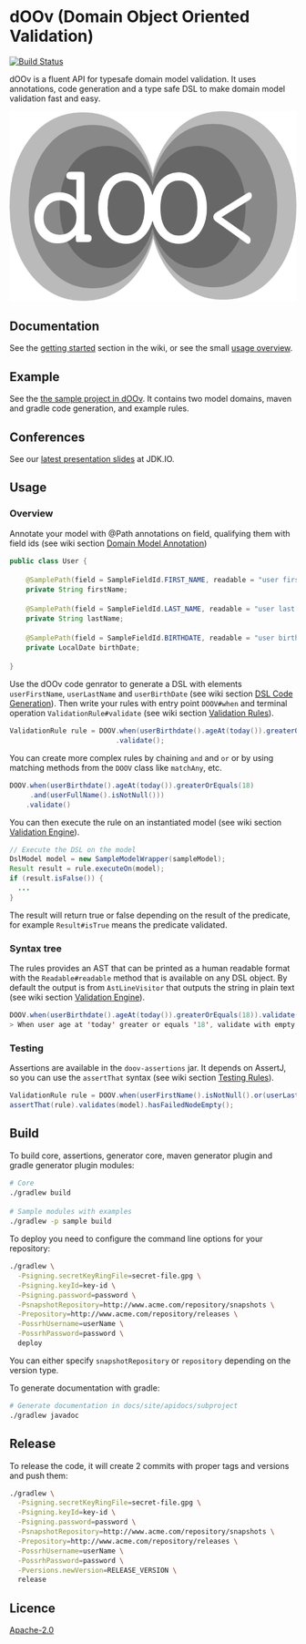 # dOOv (Domain Object Oriented Validation)

[![Build Status](https://travis-ci.org/lesfurets/dOOv.svg?branch=master)](https://travis-ci.org/lesfurets/dOOv)

dOOv is a fluent API for typesafe domain model validation. It uses annotations, code generation and a type safe DSL to make domain model validation fast and easy.

![dOOv logo](docs/png/doov_io_logo_dark_small.png)

## Documentation

See the [getting started](https://github.com/lesfurets/dOOv/wiki/Getting-Started) section in the wiki, or see the small [usage overview](#usage).

## Example

See the [the sample project in dOOv](sample). It contains two model domains, maven and gradle code generation, and example rules.

## Conferences

See our [latest presentation slides](http://doov.io/dsl_to_go_beyond_bean_validation_jdk_io.html) at JDK.IO.

## Usage

### Overview

Annotate your model with @Path annotations on field, qualifying them with field ids (see wiki section [Domain Model Annotation](https://github.com/lesfurets/dOOv/wiki/Domain-Model-Annotation))

```java
public class User {

    @SamplePath(field = SampleFieldId.FIRST_NAME, readable = "user first name")
    private String firstName;

    @SamplePath(field = SampleFieldId.LAST_NAME, readable = "user last name")
    private String lastName;

    @SamplePath(field = SampleFieldId.BIRTHDATE, readable = "user birthdate")
    private LocalDate birthDate;

}
```

Use the dOOv code genrator to generate a DSL with elements `userFirstName`, `userLastName` and `userBirthDate` (see wiki section [DSL Code Generation](https://github.com/lesfurets/dOOv/wiki/DSL-Code-Generation)). Then write your rules with entry point `DOOV#when` and terminal operation `ValidationRule#validate` (see wiki section [Validation Rules](https://github.com/lesfurets/dOOv/wiki/Validation-Rules)).

```java
ValidationRule rule = DOOV.when(userBirthdate().ageAt(today()).greaterOrEquals(18))
                          .validate();
```

You can create more complex rules by chaining `and` and `or` or by using matching methods from the `DOOV` class like `matchAny`, etc.

```java
DOOV.when(userBirthdate().ageAt(today()).greaterOrEquals(18)
     .and(userFullName().isNotNull()))
    .validate()
```

You can then execute the rule on an instantiated model (see wiki section [Validation Engine](https://github.com/lesfurets/dOOv/wiki/Validation-Engine)).

```java
// Execute the DSL on the model
DslModel model = new SampleModelWrapper(sampleModel);
Result result = rule.executeOn(model);
if (result.isFalse()) {
  ...
}
```

The result will return true or false depending on the result of the predicate, for example `Result#isTrue` means the predicate validated.

### Syntax tree

The rules provides an AST that can be printed as a human readable format with the `Readable#readable` method that is available on any DSL object. By default the output is from `AstLineVisitor` that outputs the string in plain text (see wiki section [Validation Engine](https://github.com/lesfurets/dOOv/wiki/Validation-Engine)).

```java
DOOV.when(userBirthdate().ageAt(today()).greaterOrEquals(18)).validate().readable()
> When user age at 'today' greater or equals '18', validate with empty message
```

### Testing

Assertions are available in the `doov-assertions` jar. It depends on AssertJ, so you can use the `assertThat` syntax (see wiki section [Testing Rules](https://github.com/lesfurets/dOOv/wiki/Testing-Rules)).

```java
ValidationRule rule = DOOV.when(userFirstName().isNotNull().or(userLastName().isNull())).validate();
assertThat(rule).validates(model).hasFailedNodeEmpty();
```

## Build

To build core, assertions, generator core, maven generator plugin and gradle generator plugin modules:

```bash
# Core
./gradlew build

# Sample modules with examples
./gradlew -p sample build
```

To deploy you need to configure the command line options for your repository:

```bash
./gradlew \
  -Psigning.secretKeyRingFile=secret-file.gpg \
  -Psigning.keyId=key-id \
  -Psigning.password=password \
  -PsnapshotRepository=http://www.acme.com/repository/snapshots \
  -Prepository=http://www.acme.com/repository/releases \
  -PossrhUsername=userName \
  -PossrhPassword=password \
  deploy
```

You can either specify `snapshotRepository` or `repository` depending on the version type.

To generate documentation with gradle:

```bash
# Generate documentation in docs/site/apidocs/subproject
./gradlew javadoc
```

## Release

To release the code, it will create 2 commits with proper tags and versions and push them:

```bash
./gradlew \
  -Psigning.secretKeyRingFile=secret-file.gpg \
  -Psigning.keyId=key-id \
  -Psigning.password=password \
  -PsnapshotRepository=http://www.acme.com/repository/snapshots \
  -Prepository=http://www.acme.com/repository/releases \
  -PossrhUsername=userName \
  -PossrhPassword=password \
  -Pversions.newVersion=RELEASE_VERSION \
  release
```

## Licence

[Apache-2.0](LICENSE)

